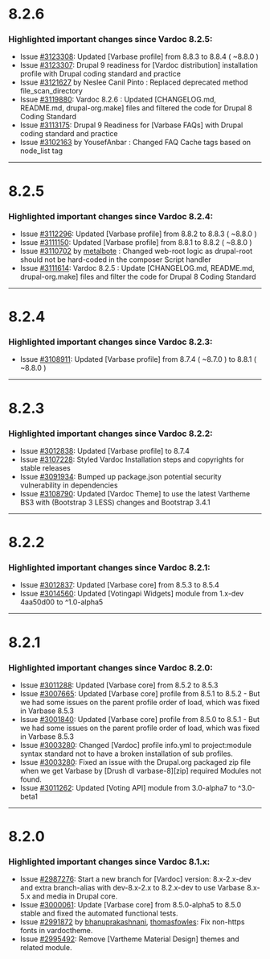 # 8.2.6

### Highlighted important changes since Vardoc 8.2.5:

* Issue [#3123308](http://drupal.org/node/3123308):
                  Updated [Varbase profile] from 8.8.3 to 8.8.4 ( ~8.8.0 )
* Issue [#3123307](http://drupal.org/node/3123307):
                  Drupal 9 readiness for [Vardoc distribution] installation
                  profile with Drupal coding standard and practice
* Issue [#3121627](http://drupal.org/node/3121627)
                  by Neslee Canil Pinto
                 : Replaced deprecated method file_scan_directory
* Issue [#3119880](http://drupal.org/node/3119880):
                  Vardoc 8.2.6 : Updated [CHANGELOG.md, README.md,
                  drupal-org.make] files and filtered the code for
                  Drupal 8 Coding Standard
* Issue [#3113175](http://drupal.org/node/3113175):
                  Drupal 9 Readiness for [Varbase FAQs] with Drupal
                  coding standard and practice
* Issue [#3102163](http://drupal.org/node/3102163)
                  by YousefAnbar
                 : Changed FAQ Cache tags based on node_list tag

--------------------------------------------------------------------------------

# 8.2.5

### Highlighted important changes since Vardoc 8.2.4:
* Issue [#3112296](http://drupal.org/node/3112296):
                  Updated [Varbase profile] from 8.8.2 to 8.8.3 ( ~8.8.0 )
* Issue [#3111150](http://drupal.org/node/3111150):
                  Updated [Varbase profile] from 8.8.1 to 8.8.2 ( ~8.8.0 )
* Issue [#3110702](http://drupal.org/node/3110702)
                  by [metalbote](https://www.drupal.org/u/metalbote)
                 : Changed web-root logic as drupal-root should
                  not be hard-coded in the composer Script handler
* Issue [#3111614](http://drupal.org/node/3111614):
                  Vardoc 8.2.5 : Update [CHANGELOG.md, README.md,
                  drupal-org.make] files and filter the code for Drupal
                  8 Coding Standard

--------------------------------------------------------------------------------

# 8.2.4

### Highlighted important changes since Vardoc 8.2.3:
* Issue [#3108911](http://drupal.org/node/3108911):
                  Updated [Varbase profile]
                  from 8.7.4 ( ~8.7.0 ) to 8.8.1 ( ~8.8.0 )

--------------------------------------------------------------------------------

# 8.2.3

### Highlighted important changes since Vardoc 8.2.2:
* Issue [#3012838](http://drupal.org/node/3012838):
                  Updated [Varbase profile] to 8.7.4
* Issue [#3107228](http://drupal.org/node/3107228):
                  Styled Vardoc Installation steps and copyrights for
                  stable releases
* Issue [#3091934](http://drupal.org/node/3091934):
                  Bumped up package.json potential security vulnerability
                  in dependencies
* Issue [#3108790](http://drupal.org/node/3108790):
                  Updated [Vardoc Theme] to use the latest Vartheme BS3 with
                  (Bootstrap 3 LESS) changes and Bootstrap 3.4.1

--------------------------------------------------------------------------------

# 8.2.2

### Highlighted important changes since Vardoc 8.2.1:
* Issue [#3012837](http://drupal.org/node/3012837):
                 Updated [Varbase core] from 8.5.3 to 8.5.4
* Issue [#3014560](http://drupal.org/node/3014560):
                 Updated [Votingapi Widgets] module
                 from 1.x-dev 4aa50d00 to ^1.0-alpha5

--------------------------------------------------------------------------------

# 8.2.1

### Highlighted important changes since Vardoc 8.2.0:
* Issue  [#3011288](http://drupal.org/node/3011288):
                   Updated [Varbase core] from 8.5.2 to 8.5.3
* Issue  [#3007665](http://drupal.org/node/3007665):
                   Updated [Varbase core] profile from 8.5.1 to 8.5.2 - But we
                   had some issues on the parent profile order of load, which
                   was fixed in Varbase 8.5.3
* Issue  [#3001840](http://drupal.org/node/3001840):
                   Updated [Varbase core] profile from 8.5.0 to 8.5.1 - But we
                   had some issues on the parent profile order of load, which
                   was fixed in Varbase 8.5.3
* Issue  [#3003280](http://drupal.org/node/3003280):
                   Changed [Vardoc] profile info.yml to project:module syntax
                   standard not to have a broken installation of sub profiles.
* Issue  [#3003280](http://drupal.org/node/3003280):
                   Fixed an issue with the Drupal.org packaged zip file when
                   we get Varbase by [Drush dl varbase-8][zip] required Modules
                   not found.
* Issue  [#3011262](http://drupal.org/node/3011262):
                   Updated [Voting API] module from 3.0-alpha7 to ^3.0-beta1

--------------------------------------------------------------------------------

# 8.2.0

### Highlighted important changes since Vardoc 8.1.x:
* Issue [#2987276](http://drupal.org/node/2987276):
                  Start a new branch for [Vardoc] version: 8.x-2.x-dev and
                  extra branch-alias with dev-8.x-2.x to 8.2.x-dev to use
                  Varbase 8.x-5.x and media in Drupal core.
* Issue [#3000061](http://drupal.org/node/3000061):
                  Update [Varbase core] from 8.5.0-alpha5 to 8.5.0 stable and
                  fixed the automated functional tests.
* Issue [#2991872](http://drupal.org/node/2991872)
              by [bhanuprakashnani](https://www.drupal.org/u/bhanuprakashnani),
              [thomasfowles](https://www.drupal.org/u/thomasfowles):
                  Fix non-https fonts in vardoctheme.
* Issue [#2995492](http://drupal.org/node/2995492):
                  Remove [Vartheme Material Design] themes and related module.
